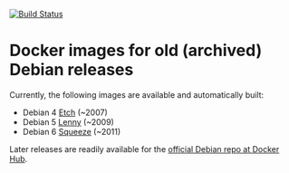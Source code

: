 [![Build Status](https://travis-ci.org/madworx/docker-debian-archive.svg?branch=master)](https://travis-ci.org/madworx/docker-debian-archive)

# Docker images for old (archived) Debian releases

Currently, the following images are available and automatically built:

* Debian 4 [Etch](https://www.debian.org/releases/etch/) (~2007)
* Debian 5 [Lenny](https://www.debian.org/releases/lenny/) (~2009)
* Debian 6 [Squeeze](https://www.debian.org/releases/squeeze/) (~2011)

Later releases are readily available for the [official Debian repo at Docker Hub](https://hub.docker.com/_/debian/).
